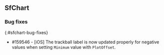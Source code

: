 ## SfChart

### Bug fixes
{:#sfchart-bug-fixes}

* \#159546 - [iOS] The trackball label is now updated properly for negative values when setting `Minimum` value with `PlotOffset`.